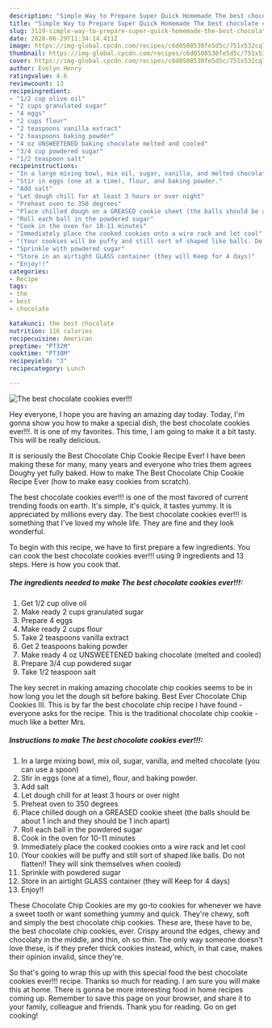 ```yaml
---
description: "Simple Way to Prepare Super Quick Homemade The best chocolate cookies ever!!!"
title: "Simple Way to Prepare Super Quick Homemade The best chocolate cookies ever!!!"
slug: 3119-simple-way-to-prepare-super-quick-homemade-the-best-chocolate-cookies-ever
date: 2020-06-29T11:34:14.411Z
image: https://img-global.cpcdn.com/recipes/c6d0508530fe5d5c/751x532cq70/the-best-chocolate-cookies-ever-recipe-main-photo.jpg
thumbnail: https://img-global.cpcdn.com/recipes/c6d0508530fe5d5c/751x532cq70/the-best-chocolate-cookies-ever-recipe-main-photo.jpg
cover: https://img-global.cpcdn.com/recipes/c6d0508530fe5d5c/751x532cq70/the-best-chocolate-cookies-ever-recipe-main-photo.jpg
author: Evelyn Henry
ratingvalue: 4.6
reviewcount: 13
recipeingredient:
- "1/2 cup olive oil"
- "2 cups granulated sugar"
- "4 eggs"
- "2 cups flour"
- "2 teaspoons vanilla extract"
- "2 teaspoons baking powder"
- "4 oz UNSWEETENED baking chocolate melted and cooled"
- "3/4 cup powdered sugar"
- "1/2 teaspoon salt"
recipeinstructions:
- "In a large mixing bowl, mix oil, sugar, vanilla, and melted chocolate (you can use a spoon)"
- "Stir in eggs (one at a time), flour, and baking powder."
- "Add salt"
- "Let dough chill for at least 3 hours or over night"
- "Preheat oven to 350 degrees"
- "Place chilled dough on a GREASED cookie sheet (the balls should be about 1 inch and they should be 1 inch apart)"
- "Roll each ball in the powdered sugar"
- "Cook in the oven for 10-11 minutes"
- "Immediately place the cooked cookies onto a wire rack and let cool"
- "(Your cookies will be puffy and still sort of shaped like balls. Do not flatten!! They will sink themselves when cooled)"
- "Sprinkle with powdered sugar"
- "Store in an airtight GLASS container (they will Keep for 4 days)"
- "Enjoy!!"
categories:
- Recipe
tags:
- the
- best
- chocolate

katakunci: the best chocolate 
nutrition: 116 calories
recipecuisine: American
preptime: "PT32M"
cooktime: "PT38M"
recipeyield: "3"
recipecategory: Lunch

---
```



![The best chocolate cookies ever!!!](https://img-global.cpcdn.com/recipes/c6d0508530fe5d5c/751x532cq70/the-best-chocolate-cookies-ever-recipe-main-photo.jpg)

Hey everyone, I hope you are having an amazing day today. Today, I'm gonna show you how to make a special dish, the best chocolate cookies ever!!!. It is one of my favorites. This time, I am going to make it a bit tasty. This will be really delicious.

It is seriously the Best Chocolate Chip Cookie Recipe Ever! I have been making these for many, many years and everyone who tries them agrees Doughy yet fully baked. How to make The Best Chocolate Chip Cookie Recipe Ever (how to make easy cookies from scratch).

The best chocolate cookies ever!!! is one of the most favored of current trending foods on earth. It's simple, it's quick, it tastes yummy. It is appreciated by millions every day. The best chocolate cookies ever!!! is something that I've loved my whole life. They are fine and they look wonderful.


To begin with this recipe, we have to first prepare a few ingredients. You can cook the best chocolate cookies ever!!! using 9 ingredients and 13 steps. Here is how you cook that.

<!--inarticleads1-->

##### The ingredients needed to make The best chocolate cookies ever!!!:

1. Get 1/2 cup olive oil
1. Make ready 2 cups granulated sugar
1. Prepare 4 eggs
1. Make ready 2 cups flour
1. Take 2 teaspoons vanilla extract
1. Get 2 teaspoons baking powder
1. Make ready 4 oz UNSWEETENED baking chocolate (melted and cooled)
1. Prepare 3/4 cup powdered sugar
1. Take 1/2 teaspoon salt


The key secret in making amazing chocolate chip cookies seems to be in how long you let the dough sit before baking. Best Ever Chocolate Chip Cookies III. This is by far the best chocolate chip recipe I have found - everyone asks for the recipe. This is the traditional chocolate chip cookie - much like a better Mrs. 

<!--inarticleads2-->

##### Instructions to make The best chocolate cookies ever!!!:

1. In a large mixing bowl, mix oil, sugar, vanilla, and melted chocolate (you can use a spoon)
1. Stir in eggs (one at a time), flour, and baking powder.
1. Add salt
1. Let dough chill for at least 3 hours or over night
1. Preheat oven to 350 degrees
1. Place chilled dough on a GREASED cookie sheet (the balls should be about 1 inch and they should be 1 inch apart)
1. Roll each ball in the powdered sugar
1. Cook in the oven for 10-11 minutes
1. Immediately place the cooked cookies onto a wire rack and let cool
1. (Your cookies will be puffy and still sort of shaped like balls. Do not flatten!! They will sink themselves when cooled)
1. Sprinkle with powdered sugar
1. Store in an airtight GLASS container (they will Keep for 4 days)
1. Enjoy!!


These Chocolate Chip Cookies are my go-to cookies for whenever we have a sweet tooth or want something yummy and quick. They&#39;re chewy, soft and simply the best chocolate chip cookies. These are, these have to be, the best chocolate chip cookies, ever. Crispy around the edges, chewy and chocolaty in the middle, and thin, oh so thin. The only way someone doesn&#39;t love these, is if they prefer thick cookies instead, which, in that case, makes their opinion invalid, since they&#39;re. 

So that's going to wrap this up with this special food the best chocolate cookies ever!!! recipe. Thanks so much for reading. I am sure you will make this at home. There is gonna be more interesting food in home recipes coming up. Remember to save this page on your browser, and share it to your family, colleague and friends. Thank you for reading. Go on get cooking!
